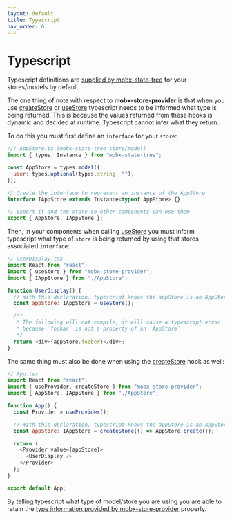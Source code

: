 ```yaml
---
layout: default
title: Typescript
nav_order: 6
---
```


# Typescript

Typescript definitions are [supplied by mobx-state-tree](https://mobx-state-tree.js.org/tips/typescript#using-a-mst-type-at-design-time) for your stores/models by default.

The one thing of note with respect to **mobx-store-provider** is that when you use [createStore](/api/createStore) or [useStore](/api/useStore) typescript needs to be informed what type is being returned. This is because the values returned from these hooks is dynamic and decided at runtime. Typescript cannot infer what they return.

To do this you must first define an `interface` for your `store`:

```javascript
/// AppStore.ts (mobx-state-tree store/model)
import { types, Instance } from "mobx-state-tree";

const AppStore = types.model({
  user: types.optional(types.string, ""),
});

// Create the interface to represent an instance of the AppStore
interface IAppStore extends Instance<typeof AppStore> {}

// Export it and the store so other components can use them
export { AppStore, IAppStore };
```

Then, in your components when calling [useStore](/api/useStore) you must inform typescript what type of `store` is being returned by using that stores associated `interface`:

```javascript
// UserDisplay.tsx
import React from "react";
import { useStore } from "mobx-store-provider";
import { IAppStore } from "./AppStore";

function UserDisplay() {
  // With this declaration, typescript knows the appStore is an AppStore
  const appStore: IAppStore = useStore();

  /**
   * The following will not compile, it will cause a typescript error
   * because `foobar` is not a property of an `AppStore`
   */
  return <div>{appStore.foober}</div>;
}
```

The same thing must also be done when using the [createStore](/api/createStore) hook as well:

```javascript
// App.tsx
import React from "react";
import { useProvider, createStore } from "mobx-store-provider";
import { AppStore, IAppStore } from "./AppStore";

function App() {
  const Provider = useProvider();

  // With this declaration, typescript knows the appStore is an AppStore
  const appStore: IAppStore = createStore(() => AppStore.create());

  return (
    <Provider value={appStore}>
      <UserDisplay />
    </Provider>
  );
}

export default App;
```

By telling typescript what type of model/store you are using you are able to retain the [type information provided by mobx-store-provider](https://mobx-state-tree.js.org/tips/typescript#using-a-mst-type-at-design-time) properly.
